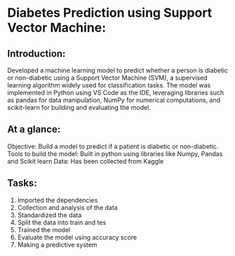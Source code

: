 # Diabetes Prediction using Support Vector Machine:

## Introduction:

Developed a machine learning model to predict whether a person is diabetic or non-diabetic using a Support Vector Machine (SVM), a supervised learning algorithm widely used for classification tasks. The model was implemented in Python using VS Code as the IDE, leveraging libraries such as pandas for data manipulation, NumPy for numerical computations, and scikit-learn for building and evaluating the model.

## At a glance:

Objective: Build a model to predict if a patient is diabetic or non-diabetic.
Tools to build the model: Built in python using libraries like Numpy, Pandas and Scikit learn
Data: Has been collected from Kaggle 

## Tasks:

1) Imported the dependencies
2) Collection and analysis of the data
3) Standardized the data
4) Split the data into train and tes
5) Trained the model
6) Evaluate the model using accuracy score
7) Making a predictive system

